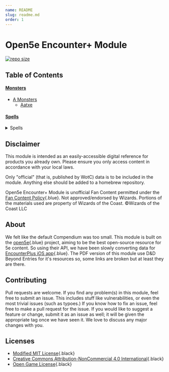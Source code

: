 ```yaml
---
name: README
slug: readme.md
order: 1
---
```


# Open5e Encounter+ Module

[![repo size](https://img.shields.io/github/repo-size/Dungeons-and-Pi/Open5e-EncounterModule?style=plastic)](https://github.com/Dungeons-and-Pi/Open5e-EncounterModule)

## Table of Contents

#### [Monsters](/page/readme-monsters.md)
* [A Monsters](/page/A/readme.md)
    * [Aatxe](/page/A/Aatxe.md)

#### [Spells](/page/readme-spells.md)
<details>
<summary>Spells</summary>

* [A Spells](/page/spells-a.md)
    * [Acid Arrow](/spell/acid-arrow)
    * [Acid Splash](/spell/acid-splash)
    * [Aid](/spell/aid)
    * [Alarm](/spell/alarm)
    * [Alter Self](/spell/alter-self/)
    * [Animal Friendship](/spell/animal-friendship)
    * [Animal Messenger](/spell/animal-messenger)
    * [Animal Shapes](/spell/animal-shapes)
    * [Animate Dead](/spell/animate-dead)
    * [Animate Objects](/spell/animate-objects)
    * [Antilife Shell](/spell/antilife-shell)
    * [Antimagic Field](/spell/antimagic-field)
    * [Anipathy/Sympathy](/spell/antipathysympathy)
    * [Arcane Eye](/spell/arcane-eye)
    * [Arcane Hand](/spell/arcane-hand)
    * [Arcane Lock](/spell/arcane-lock)
    * [Arcane Sword](/spell/arcane-sword)
    * [Arcanist's Magic Aura](/spell/arcanists-magic-aura)
    * [Astral Projection](/spell/astral-projection)
    * [Augury](/spell/augury)
    * [Awaken](/spell/awaken)
* [B Spells](/page/spells-b.md)
    * [Bane](/spell/bane)
    * [Banishment](/spell/banishment)
    * [Barkskin](/spell/barkskin)
    * [Beacon of Hope](/spell/beacon-of-hope)
    * [Bestow Curse](/spell/bestow-curse)
    * [Black Tentacles](/spell/black-tentacles)
    * [Blade Barrier](/spell/blade-barrier)
    * [Bless](/spell/bless)
    * [Blight](/spell/blight)
    * [Blindness/Deafness](/spell/blindnessdeafness)
    * [Blink](/spell/blink)
    * [Blur](/spell/blur)
    * [Branding Smite](/spell/branding-smite)
    * [Burning Hands](/spell/burning-hands)
* [C Spells](/page/spells-c.md)
    * [Call Lightning](/spell/call-lightning)
    * [Calm Emotions](/spell/calm-emotions)
    * [Chain Lightning](/spell/chain-lightning)
    * [Charm Person](/spell/charm-person)
    * [Chill Touch](/spell/chill-touch)
    * [Circle of Death](/spell/circle-of-death)
    * [Clairvoyance](/spell/clairvoyance)
    * [Clone](/spell/clone)
    * [Cloudkill](/spell/cloudkill)
    * [Color Spray](/spell/color-spray)
    * [Command](/spell/command)
    * [Commune](/spell/commune)
    * [Commune with Nature](/spell/commune-with-nature)
    * [Comprehend Languages](/spell/comprehend-languages)
    * [Compulsion](/spell/compulsion)
    * [Cone of Cold](/spell/cone-of-cold)
    * [Confusion](/spell/confusion)
    * [Conjure Animals](/spell/conjure-animals)
    * [Conjure Celestial](/spell/conjure-celestial)
    * [Conjure Elemental](/spell/conjure-elemental)
    * [Conjure Fey](/spell/conjure-fey)
    * [Conjure Minor Elementals](/spell/conjure-minor-elementals)
    * [Conjure Woodland Beings](/spell/conjure-woodland-beings)
    * [Contact Other Plane](/spell/contact-other-plane)
    * [Contagion](/spell/contagion)
    * [Contingency](/spell/contingency)
    * [Continual Flame](/spell/continual-flame)
    * [Control Water](/spell/control-water)
    * [Control Weather](/spell/control-weather)
    * [Counterspell](/spell/counterspell)
    * [Create Food and Water](/spell/create-food-and-water)
    * [Create Undead](/spell/create-undead)
    * [Create or Destroy Water](/spell/create-or-destroy-water)
    * [Creation](/spell/creation)
    * [Cure Wounds](/spell/cure-wounds)

</details>

## Disclaimer

This module is intended as an easily-accessible digital reference for products you already own. Please ensure you only access content in accordance with your local laws.

Only "official" (that is, published by WotC) data is to be included in the module. Anything else should be added to a homebrew repository.

Open5e Encounter+ Module is unofficial Fan Content permitted under the [Fan Content Policy](https://company.wizards.com/en/legal/fancontentpolicy){.blue}. Not approved/endorsed by Wizards. Portions of the materials used are property of Wizards of the Coast. ©Wizards of the Coast LLC

## About

We felt like the  default Compendium was too small. This module is built on the [open5e](https://open5e.com){.blue} project, aiming to be the best open-source resource for 5e content. So using their API, we have been slowly converting data for [EncounterPlus iOS app](https://encounter.plus/){.blue}. The PDF version of this module use D&D Beyond Entries for it's resources so, some links are broken but at least they are there.

## Contributing

Pull requests are welcome. If you find any problem(s) in this module, feel free to submit an issue. This includes stuff like vulnerabilities, or even the most trivial issues (such as typoes.) If you know how to fix an issue, feel free to make a pull request for the issue. If you would like to suggest a feature or change, submit it as an issue as well; it will be given the appropriate tag once we have seen it. We love to discuss any major changes with you.

## Licenses
* [Modified MIT License](license.md#modified-mit-license){.black}
* [Creative Commons Attribution-NonCommercial 4.0 International](license.md#creative-commons-attribution-noncommercial-40-international){.black}
* [Open Game License](license.md#open-game-license){.black}
